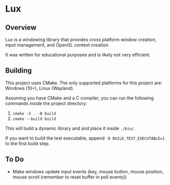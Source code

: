 # Lux

## Overview

Lux is a windowing library that provides cross platform window creation, input management, and OpenGL
context creation.

It was written for educational purposes and is likely not very efficient.

## Building

This project uses CMake. The only supported platforms for this project are: Windows (10+), Linux (Wayland).

Assuming you have CMake and a C compiler, you can run the following commands inside the project directory:
1. `cmake -S . -B build`
2. `cmake --build build`

This will build a dynamic library and and place it inside `./bin/`.

If you want to build the test executable, append `-D BUILD_TEST_EXECUTABLE=1` to the first build step.

## To Do

- Make windows update input events (key, mouse button, mouse position, mouse scroll (remember to reset buffer in poll events))
